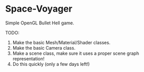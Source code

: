 # Space-Voyager
Simple OpenGL Bullet Hell game.

TODO:
1. Make the basic Mesh/Material/Shader classes.
2. Make the basic Camera class.
3. Make a scene class, make sure it uses a proper scene graph representation!
4. Do this quickly (only a few days left!)
